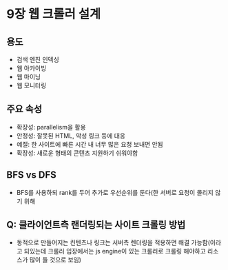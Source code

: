 # 9장 웹 크롤러 설계

## 용도
- 검색 엔진 인덱싱
- 웹 아카이빙
- 웹 마이닝
- 웹 모니터링
## 주요 속성
- 확장성: parallelism을 활용
- 안정성: 잘못된 HTML, 악성 링크 등에 대응
- 예절: 한 사이트에 빠른 시간 내 너무 많은 요청 보내면 안됨
- 확장성: 새로운 형태의 콘텐츠 지원하기 쉬워야함

## BFS vs DFS
- BFS를 사용하되 rank를 두어 추가로 우선순위를 둔다(한 서버로 요청이 몰리지 않기 위해

## Q: 클라이언트측 랜더링되는 사이트 크롤링 방법
- 동적으로 만들어지는 컨텐츠나 링크는 서버측 렌더링을 적용하면 해결 가능함(이라고 되있는데 크롤러 입장에서는 js engine이 있는 크롤러로 크롤링 해야하고 리소스가 많이 들 것으로 보임)
